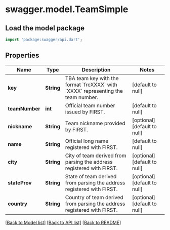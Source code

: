 # swagger.model.TeamSimple

## Load the model package
```dart
import 'package:swagger/api.dart';
```

## Properties
Name | Type | Description | Notes
------------ | ------------- | ------------- | -------------
**key** | **String** | TBA team key with the format &#x60;frcXXXX&#x60; with &#x60;XXXX&#x60; representing the team number. | [default to null]
**teamNumber** | **int** | Official team number issued by FIRST. | [default to null]
**nickname** | **String** | Team nickname provided by FIRST. | [optional] [default to null]
**name** | **String** | Official long name registered with FIRST. | [default to null]
**city** | **String** | City of team derived from parsing the address registered with FIRST. | [optional] [default to null]
**stateProv** | **String** | State of team derived from parsing the address registered with FIRST. | [optional] [default to null]
**country** | **String** | Country of team derived from parsing the address registered with FIRST. | [optional] [default to null]

[[Back to Model list]](../README.md#documentation-for-models) [[Back to API list]](../README.md#documentation-for-api-endpoints) [[Back to README]](../README.md)


